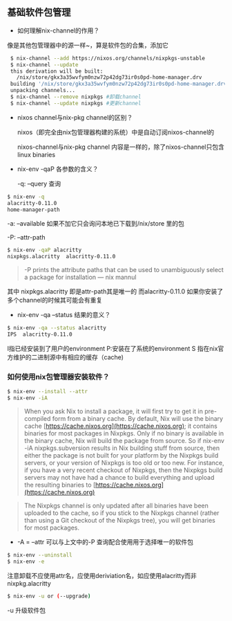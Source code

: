 
##  基础软件包管理
  - 如何理解nix-channel的作用？

   像是其他包管理器中的源一样~，算是软件包的合集，添加它

```sh
 $ nix-channel --add https://nixos.org/channels/nixpkgs-unstable
 $ nix-channel --update
 this derivation will be built:
   /nix/store/gkx3a35wvfym0nzw72p42dg73ir0s0pd-home-manager.drv
 building '/nix/store/gkx3a35wvfym0nzw72p42dg73ir0s0pd-home-manager.drv'...
 unpacking channels...
 $ nix-channel --remove nixpkgs #卸载channel
 $ nix-channel --update nixpkgs #更新channel
 ```

  - nixos channel与nix-pkg channel的区别？

    nixos（即完全由nix包管理器构建的系统）中是自动订阅nixos-channel的

    nixos-channel与nix-pkg channel 内容是一样的，除了nixos-channel只包含linux binaries

  - nix-env -qaP 各参数的含义？
    
    -q: –query 查询

```sh
$ nix-env -q
alacritty-0.11.0
home-manager-path
```
-a: –available 如果不加它只会询问本地已下载到/nix/store 里的包

 -P: –attr-path

```sh
$ nix-env -qaP alacritty
nixpkgs.alacritty  alacritty-0.11.0
```

> -P prints the attribute paths that can be used to unambiguously select a package for installation — nix mannul

 其中 nixpkgs.alacritty 即是attr-path其是唯一的 而alacritty-0.11.0 如果你安装了多个channel的时候其可能会有重复

  - nix-env -qa –status 结果的意义？

```sh
$ nix-env -qa --status alacritty
IPS  alacritty-0.11.0
```

 I指已经安装到了用户的environment P:安装在了系统的environment S 指在nix官方维护的二进制源中有相应的缓存（cache)

### 如何使用nix包管理器安装软件？


```sh
$ nix-env --install --attr
$ nix-env -iA
```


> When you ask Nix to install a package, it will first try to get it in pre-compiled form from a binary cache. By default, Nix will use the binary cache [https://cache.nixos.org](https://cache.nixos.org); it contains binaries for most packages in Nixpkgs. Only if no binary is available in the binary cache, Nix will build the package from source. So if nix-env -iA nixpkgs.subversion results in Nix building stuff from source, then either the package is not built for your platform by the Nixpkgs build servers, or your version of Nixpkgs is too old or too new. For instance, if you have a very recent checkout of Nixpkgs, then the Nixpkgs build servers may not have had a chance to build everything and upload the resulting binaries to [https://cache.nixos.org](https://cache.nixos.org)

> The Nixpkgs channel is only updated after all binaries have been uploaded to the cache, so if you stick to the Nixpkgs channel (rather than using a Git checkout of the Nixpkgs tree), you will get binaries for most packages.

-  -A = –attr 可以与上文中的-P 查询配合使用用于选择唯一的软件包


```sh
$ nix-env --uninstall
$ nix-env -e
```

注意卸载不应使用attr名，应使用deriviation名，如应使用alacritty而非nixpkg.alacritty


```sh
$ nix-env -u or (--upgrade)
```

-u 升级软件包






